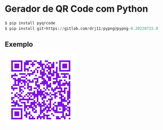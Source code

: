 # Gerador de QR Code com Python
```python
$ pip install pyqrcode
$ pip install git+https://gitlab.com/drj11/pypng@pypng-0.20220715.0
```
## Exemplo
![qrcode](https://raw.githubusercontent.com/liviavianna/qrcode_generator/main/ig-url.png)
